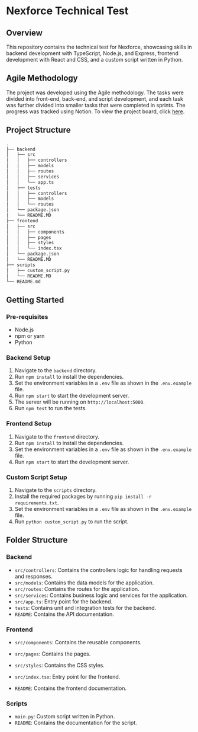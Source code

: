 # Nexforce Technical Test

## Overview

This repository contains the technical test for Nexforce, showcasing skills in backend development with TypeScript, Node.js, and Express, frontend development with React and CSS, and a custom script written in Python.

## Agile Methodology

The project was developed using the Agile methodology. The tasks were divided into front-end, back-end, and script development, and each task was further divided into smaller tasks that were completed in sprints. The progress was tracked using Notion.
To view the project board, click [here](https://www.notion.so/837729658bca41b287cdac1c80840935?v=78b531653e4343baac84302fe9db300f&pvs=4).

## Project Structure

```bash
.
├── backend
│   ├── src
│   │   ├── controllers
│   │   ├── models
│   │   ├── routes
│   │   ├── services
│   │   └── app.ts
│   ├── tests
│   │   ├── controllers
│   │   ├── models
│   │   └── routes
│   └── package.json
│   └── README.MD
├── frontend
│   ├── src
│   │   ├── components
│   │   ├── pages
│   │   ├── styles
│   │   └── index.tsx
│   └── package.json
│   └── README.MD
├── scripts
│   ├── custom_script.py
│   └── README.MD
└── README.md
```

## Getting Started
### Pre-requisites
- Node.js
- npm or yarn
- Python

### Backend Setup
1. Navigate to the `backend` directory.
2. Run `npm install` to install the dependencies.
3. Set the environment variables in a `.env` file as shown in the `.env.example` file.
4. Run `npm start` to start the development server.
5. The server will be running on `http://localhost:5000`.
6. Run `npm test` to run the tests.

### Frontend Setup
1. Navigate to the `frontend` directory.
2. Run `npm install` to install the dependencies.
3. Set the environment variables in a `.env` file as shown in the `.env.example` file.
4. Run `npm start` to start the development server.

### Custom Script Setup
1. Navigate to the `scripts` directory.
2. Install the required packages by running `pip install -r requirements.txt`.
3. Set the environment variables in a `.env` file as shown in the `.env.example` file.
4. Run `python custom_script.py` to run the script.

## Folder Structure
### Backend
- `src/controllers`: Contains the controllers logic for handling requests and responses.
- `src/models`: Contains the data models for the application.
- `src/routes`: Contains the routes for the application.
- `src/services`: Contains business logic and services for the application.
- `src/app.ts`: Entry point for the backend.
- `tests`: Contains unit and integration tests for the backend.
- `README`: Contains the API documentation.

### Frontend
- `src/components`: Contains the reusable components.
- `src/pages`: Contains the pages.
- `src/styles`: Contains the CSS styles.
- `src/index.tsx`: Entry point for the frontend.

- `README`: Contains the frontend documentation.

### Scripts
- `main.py`: Custom script written in Python.
- `README`: Contains the documentation for the script.

